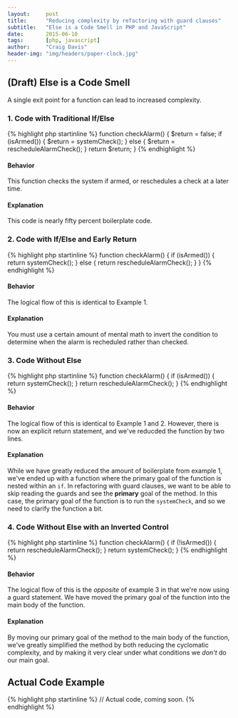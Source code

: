 ```yaml
---
layout:     post
title:      "Reducing complexity by refactoring with guard clauses"
subtitle:   "Else is a Code Smell in PHP and JavaScript"
date:       2015-06-10
tags:       [php, javascript]
author:     "Craig Davis"
header-img: "img/headers/paper-clock.jpg"
---
```


## (Draft) Else is a Code Smell

A single exit point for a function can lead to increased complexity.

### 1. Code with Traditional If/Else
{% highlight php startinline %}
function checkAlarm() {
    $return = false;
    if (isArmed()) {
        $return =  systemCheck();
    }
    else {
        $return =  rescheduleAlarmCheck();
    }
    return $return;
}
{% endhighlight %}

#### Behavior
This function checks the system if armed, or reschedules a check at a later time.

#### Explanation
This code is nearly fifty percent boilerplate code.


### 2. Code with If/Else and Early Return
{% highlight php startinline %}
function checkAlarm() {
    if (isArmed()) {
        return systemCheck();
    }
    else {
        return rescheduleAlarmCheck();
    }
}
{% endhighlight %}

#### Behavior
The logical flow of this is identical to Example 1.

#### Explanation
You must use a certain amount of mental math to invert the condition to determine when the alarm is recheduled rather than checked.

### 3. Code Without Else
{% highlight php startinline %}
function checkAlarm() {
    if (isArmed()) {
        return systemCheck();
    }
    return rescheduleAlarmCheck();
}
{% endhighlight %}

#### Behavior
The logical flow of this is identical to Example 1 and 2. However, there is now an explicit return statement, and we've reducded the function by two lines.

#### Explanation
While we have greatly reduced the amount of boilerplate from example 1, we've ended up with a function where the primary goal of the function is nested within an `if`. In refactoring with guard clauses, we want to be able to skip reading the guards and see the **primary** goal of the method. In this case, the primary goal of the function is to run the `systemCheck`, and so we need to clarify the function a bit.


### 4. Code Without Else with an Inverted Control
{% highlight php startinline %}
function checkAlarm() {
    if (!isArmed()) {
        return rescheduleAlarmCheck();
    }
    return systemCheck();
}
{% endhighlight %}

#### Behavior
The logical flow of this is the _opposite_ of example 3 in that we're now using a guard statement. We have moved the primary goal of the function into the main body of the function.

#### Explanation
By moving our primary goal of the method to the main body of the function, we've greatly simplified the method by both reducing the cyclomatic complexity, and by making it very clear under what conditions we _don't_ do our main goal.

## Actual Code Example

{% highlight php startinline %}
// Actual code, coming soon.
{% endhighlight %}
